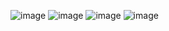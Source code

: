 ![image](https://github.com/Jengrg01/colab/assets/108614572/d776cdb7-6071-4400-8fe4-252a1699ca0e)
![image](https://github.com/Jengrg01/colab/assets/108614572/599ac4fb-e9c9-486b-89d7-b6cea6dfd928)
![image](https://github.com/Jengrg01/colab/assets/108614572/b879aba1-6948-4e80-a396-de986c946b04)
![image](https://github.com/Jengrg01/colab/assets/108614572/4206380a-8222-4514-bfe0-dbfc85ad9805)


